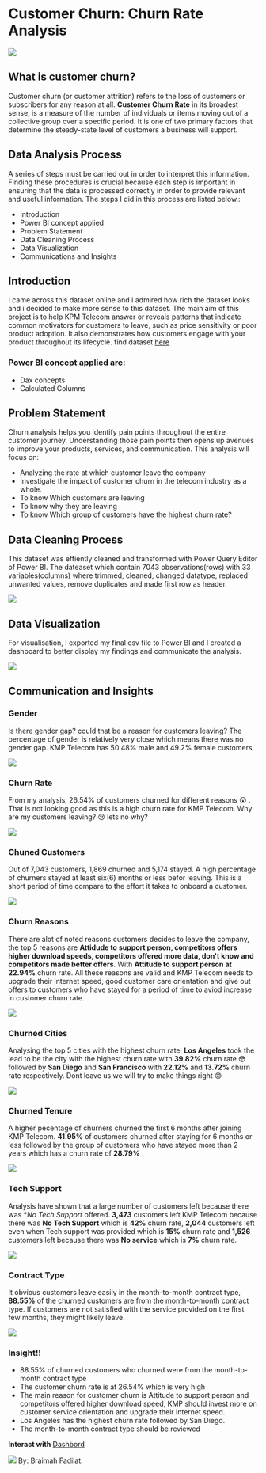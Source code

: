# Customer Churn: Churn Rate Analysis
![](ChurnPic.png)

## What is customer churn?
Customer churn (or customer attrition) refers to the loss of customers or subscribers for any reason at all.
**Customer Churn Rate** in its broadest sense, is a measure of the number of individuals or items moving out of a collective group over a specific period. It is one of two primary factors that determine the steady-state level of customers a business will support.

## Data Analysis Process
A series of steps must be carried out in order to interpret this information. Finding these procedures is crucial because each step is important in ensuring that the data is processed correctly in order to provide relevant and useful information. The steps I did in this process are listed below.:

- Introduction
- Power BI concept applied
- Problem Statement
- Data Cleaning Process
- Data Visualization
- Communications and Insights

## Introduction
I came across this dataset online and i admired how rich the dataset looks and i decided to make more sense to this dataset.
The main aim of this project is to help KPM Telecom answer or reveals patterns that indicate common motivators for customers to leave, such as price sensitivity or poor product adoption. It also demonstrates how customers engage with your product throughout its lifecycle. find dataset [here](https://www.kaggle.com/datasets/yeanzc/telco-customer-churn-ibm-dataset)

### Power BI concept applied are:
- Dax concepts
- Calculated Columns


## Problem Statement

Churn analysis helps you identify pain points throughout the entire customer journey. Understanding those pain points then opens up avenues to improve your products, services, and communication. This analysis will focus on:
- Analyzing the rate at which customer leave the company
- Investigate the impact of customer churn in the telecom industry as a whole.
- To know Which customers are leaving
- To know why they are leaving
- To know Which group of customers have the highest churn rate?

## Data Cleaning Process
This dataset was effiently cleaned and transformed with Power Query Editor of Power BI. The dateaset which contain 7043 observations(rows) with 33 variables(columns) where trimmed, cleaned, changed datatype, replaced unwanted values, remove duplicates and made first row as header. 

![](churncleaning.jpg)

## Data Visualization
For visualisation, I exported my final csv file to Power BI and I created a dashboard to better display my findings and communicate the analysis.

![](Dashboard.jpg)

## Communication and Insights
### Gender
Is there gender gap? could that be a reason for customers leaving?
The percentage of gender is relatively very close which means there was no gender gap. KMP Telecom has 50.48% male and 49.2% female customers.

![](Gender.jpg)

### Churn Rate
From my analysis, 26.54% of customers churned for different reasons :astonished: . That is not looking good as this is a high churn rate for KMP Telecom. Why are my customers leaving? :cry: lets no why?

![](ChurnRate.jpg)

### Chuned Customers
Out of 7,043 customers, 1,869 churned and 5,174 stayed. A high percentage of churners stayed at least six(6) months or less befor leaving. This is a short period of time compare to the effort it takes to onboard a customer.

![](Churnedcustomers.jpg)

### Churn Reasons
There are alot of noted reasons customers decides to leave the company, the top 5 reasons are **Attidude to support person, competitors offers higher download speeds, competitors offered more data, don't know and competitors made better offers**. With **Attitude to support person at 22.94%** churn rate.
All these reasons are valid and KMP Telecom needs to upgrade their internet speed, good customer care orientation and give out offers to customers who have stayed for a period of time to aviod increase in customer churn rate.

![](ChurnReason.jpg)

### Churned Cities
Analysing the top 5 cities with the highest churn rate, **Los Angeles** took the lead to be the city with the highest churn rate with **39.82%** churn rate :flushed: followed by **San Diego** and **San Francisco** with **22.12%**  and **13.72%** churn rate respectively. Dont leave us we will try to make things right :blush: 

![](ChurnedCities.jpg)

### Churned Tenure

A higher pecentage of churners churned the first 6 months after joining KMP Telecom. **41.95%** of customers churned after staying for 6 months or less followed by the group of customers who have stayed more than 2 years which has a churn rate of **28.79%**

![](ChurnedTenure.jpg)

### Tech Support

Analysis have shown that a large number of customers left because there was **No Tech Support* offered. **3,473** customers left KMP Telecom because there was **No Tech Support** which is **42%** churn rate, **2,044** customers left even when Tech support was provided which is **15%** churn rate and **1,526** customers left because there was **No service** which is **7%** churn rate.

![](TechSupport.jpg)

### Contract Type
It obvious customers leave easily in the month-to-month contract type, **88.55%** of the churned customers are from the month-to-month contract type. If customers are not satisfied with the service provided on the first few months, they might likely leave.

![](ContractType.jpg)

### Insight!!
- 88.55% of churned customers who churned were from the month-to-month contract type
- The customer churn rate is at 26.54% which is very high
- The main reason for customer churn is Attitude to support person and competitors offered higher download speed, KMP should invest more on customer service orientation and upgrade their internet speed.
- Los Angeles has the highest churn rate followed by San Diego.
- The month-to-month contract type should be reviewed

**__Interact with__** [Dashbord](https://app.powerbi.com/groups/me/reports/92c8784d-41c1-4c66-aaf5-65a5563b0eda/ReportSection)

![](Thankunote.jpg)
By: Braimah Fadilat.
